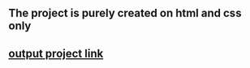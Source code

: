 ## The project is purely created on html and css only
## [output project link](https://fsjs-hosting.netlify.app/)
